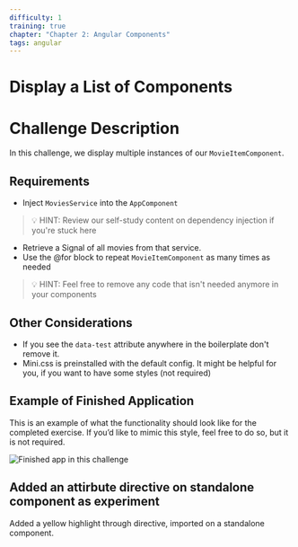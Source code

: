 ```yaml
---
difficulty: 1
training: true
chapter: "Chapter 2: Angular Components"
tags: angular
---
```


# Display a List of Components

# Challenge Description
In this challenge, we display multiple instances of our `MovieItemComponent`.

## Requirements
- Inject `MoviesService` into the `AppComponent`
> 💡 HINT: Review our self-study content on dependency injection if you're stuck here
- Retrieve a Signal of all movies from that service.
- Use the @for block to repeat `MovieItemComponent` as many times as needed
> 💡 HINT: Feel free to remove any code that isn't needed anymore in your components

## Other Considerations

- If you see the `data-test` attribute anywhere in the boilerplate don't remove it.
- Mini.css is preinstalled with the default config. It might be helpful for you, if you want to have some styles (not required)

## Example of Finished Application

This is an example of what the functionality should look like for the completed exercise. If you’d like to mimic this style, feel free to do so, but it is not required.

![Finished app in this challenge](https://images.certificates.dev/chapter12-screenshot.png)

## Added an attirbute directive on standalone component as experiment

Added a yellow highlight through directive, imported on a standalone component.

